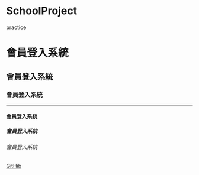 # SchoolProject
practice

# 會員登入系統
## 會員登入系統
### 會員登入系統 

<hr>

#### 會員登入系統
##### 會員登入系統
###### 會員登入系統

[GitHib](https://github.com/)

